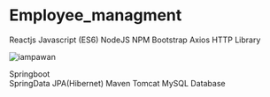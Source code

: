 # Employee_managment

Reactjs 
Javascript (ES6)
NodeJS 
NPM 
Bootstrap
Axios HTTP Library
<p align="left"> <img src="label=Reactjs&color=blue&style=plastic" alt="iampawan" /> </p>



Springboot  
SpringData JPA(Hibernet)
Maven
Tomcat
MySQL Database

